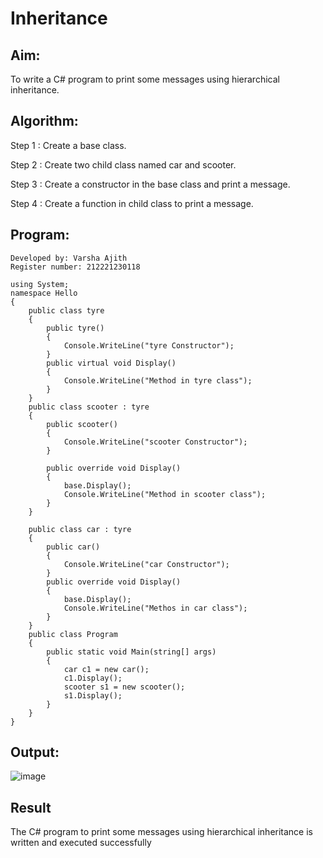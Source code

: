 # Inheritance

## Aim:
To write a C# program to print some messages using hierarchical inheritance.
## Algorithm:
Step 1 :
Create a base class.

Step 2 :
Create two child class named car and scooter.

Step 3 :
Create a constructor in the base class and print a message.

Step 4 :
Create a function in child class to print a message.


## Program:
```
Developed by: Varsha Ajith
Register number: 212221230118

using System;
namespace Hello
{
    public class tyre
    {
        public tyre()
        {
            Console.WriteLine("tyre Constructor");
        }
        public virtual void Display()
        {
            Console.WriteLine("Method in tyre class");
        }
    }
    public class scooter : tyre
    {
        public scooter()
        {
            Console.WriteLine("scooter Constructor");
        }

        public override void Display()
        {
            base.Display();
            Console.WriteLine("Method in scooter class");
        }
    }

    public class car : tyre
    {
        public car()
        {
            Console.WriteLine("car Constructor");
        }
        public override void Display()
        {
            base.Display();
            Console.WriteLine("Methos in car class");
        }
    }
    public class Program
    {
        public static void Main(string[] args)
        {
            car c1 = new car();
            c1.Display();
            scooter s1 = new scooter();
            s1.Display();
        }
    }
}
```

## Output:

![image](https://github.com/VarshaAjith1110/Inheritance/assets/94222288/cbb664ce-5759-4d08-a3ef-76911da08341)

## Result
The C# program to print some messages using hierarchical inheritance is written and executed successfully
